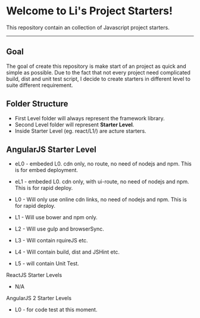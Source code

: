 Welcome to Li's Project Starters!
===================

This repository contain an collection of Javascript project starters. 

-------

Goal
--------------
The goal of create this repository is make start of an project as quick and simple as possible. Due to the fact that not every project need complicated build, dist and unit test script, I decide to create starters in different level to suite different requirement.

Folder Structure
---------------
- First Level folder will always represent the framework library.
- Second Level folder will represent **Starter Level**.
- Inside Starter Level (eg. react/L1/) are acture starters.

AngularJS Starter Level
--------------
- eL0 - embeded L0. cdn only, no route, no need of nodejs and npm.  This is for embed deployment. 
- eL1 - embeded L0. cdn only, with ui-route, no need of nodejs and npm.  This is for rapid deploy. 

- L0 - Will only use online cdn links, no need of nodejs and npm.  This is for rapid deploy. 
- L1 - Will use bower and npm only.
- L2 - Will use gulp and browserSync.
- L3 - Will contain rquireJS etc.
- L4 - Will contain build, dist and JSHint etc.
- L5 - will contain Unit Test.


ReactJS Starter Levels
- N/A

AngularJS 2 Starter Levels
- L0 - for code test at this moment.

